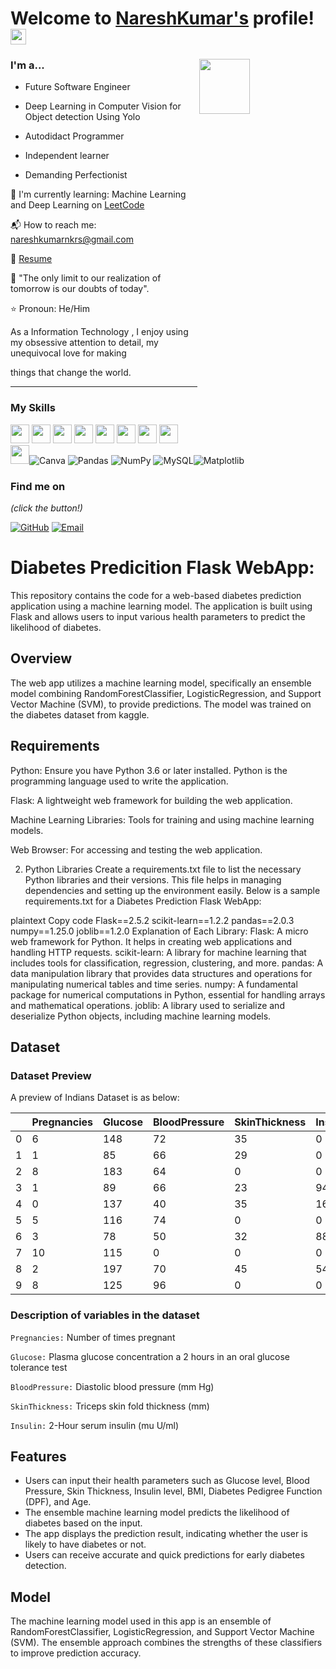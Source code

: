 # Welcome to [NareshKumar's](https://github.com/Nare5hkumars/) profile! <a href="https://github.com/Nare5hkumars/"> <img src="https://media.giphy.com/media/hvRJCLFzcasrR4ia7z/giphy.gif" width="25px"></a>

 

### I'm a...   <img src="https://camo.githubusercontent.com/2366b34bb903c09617990fb5fff4622f3e941349e846ddb7e73df872a9d21233/68747470733a2f2f63646e2e6472696262626c652e636f6d2f75736572732f3733303730332f73637265656e73686f74732f363538313234332f6176656e746f2e676966" height=15% width=40% align="right">

 

* Future Software Engineer

* Deep Learning in Computer Vision for Object detection Using Yolo

* Autodidact Programmer

* Independent learner

* Demanding Perfectionist
  

 

🌱 I'm currently learning: Machine Learning and Deep Learning on [LeetCode](https://leetcode.com/nareshkumarnkrs)<br>

📬 How to reach me: [nareshkumarnkrs@gmail.com](mailto:nareshkumarnkrs@gmail.com)<br>

📝 [Resume](https://github.com/Nare5hkumars/RESUME/blob/main/Nare5hkumar.pdf)<br>

💪 "The only limit to our realization of tomorrow is our doubts of today".

⭐ Pronoun: He/Him

 As a Information Technology , I enjoy using my obsessive attention to detail, my unequivocal love for making

 things that change the world.

 

 

-------------------------------------------------------------------------------------------------------

### My Skills

<img src="https://img.shields.io/badge/-C-blue?style=for-the-badge&logo=c&logoColor=FFFFFF" height="30"> <img src="https://img.shields.io/badge/-C++-blue?style=for-the-badge&logo=c%2B%2B&logoColor=FFFFFF" height="30"> <img src="http://img.shields.io/badge/-Python-blue?style=for-the-badge&logo=python&logoColor=FFFFFF" height="30"> <img src="https://img.shields.io/badge/-Java-blue?style=for-the-badge&logo=openjdk&logoColor=white" height="30"> <img src="http://img.shields.io/badge/-PHP-blue?style=for-the-badge&logo=php&logoColor=FFFFFF" height="30"> <img src="http://img.shields.io/badge/-Machine%20Learning-blue?style=for-the-badge&logo=machine-learning&logoColor=FFFFFF" height="30"> <img src="http://img.shields.io/badge/-Deep%20Learning-blue?style=for-the-badge&logo=deep-learning&logoColor=FFFFFF" height="30"> <img src="http://img.shields.io/badge/-Computer%20Vision-blue?style=for-the-badge&logo=computer-vision&logoColor=FFFFFF" height="30"> <img src="http://img.shields.io/badge/-MySQL-blue?style=for-the-badge&logo=mysql&logoColor=FFFFFF" height="30">![Canva](https://img.shields.io/badge/Canva-%2300C4CC.svg?style=for-the-badge&logo=Canva&logoColor=white)  ![Pandas](https://img.shields.io/badge/pandas-%23150458.svg?style=for-the-badge&logo=pandas&logoColor=white) ![NumPy](https://img.shields.io/badge/numpy-%23013243.svg?style=for-the-badge&logo=numpy&logoColor=white) ![MySQL](https://img.shields.io/badge/mysql-%2300000f.svg?style=for-the-badge&logo=mysql&logoColor=white)![Matplotlib](https://img.shields.io/badge/Matplotlib-%23ffffff.svg?style=for-the-badge&logo=Matplotlib&logoColor=black)

 

 

 

### Find me on

 

_(click the button!)_

 

[![GitHub](https://img.shields.io/badge/-GitHub-blue?style=for-the-badge&logo=github&logoColor=white)](https://github.com/Nare5hkumars) [![Email](https://img.shields.io/badge/-Email-blue?style=for-the-badge&logo=mail.ru&logoColor=white)](mailto:nareshkumarnkrs@gmail.com)

 
 
# Diabetes Predicition Flask WebApp:

This repository contains the code for a web-based diabetes prediction application using a machine learning model. The application is built using Flask and allows users to input various health parameters to predict the likelihood of diabetes.<br>




## Overview

The web app utilizes a machine learning model, specifically an ensemble model combining RandomForestClassifier, LogisticRegression, and Support Vector Machine (SVM), to provide predictions. The model was trained on the diabetes dataset from kaggle.

## Requirements

Python: Ensure you have Python 3.6 or later installed. Python is the programming language used to write the application.

Flask: A lightweight web framework for building the web application.

Machine Learning Libraries: Tools for training and using machine learning models.

Web Browser: For accessing and testing the web application.

2. Python Libraries
Create a requirements.txt file to list the necessary Python libraries and their versions. This file helps in managing dependencies and setting up the environment easily. Below is a sample requirements.txt for a Diabetes Prediction Flask WebApp:

plaintext
Copy code
Flask==2.5.2
scikit-learn==1.2.2
pandas==2.0.3
numpy==1.25.0
joblib==1.2.0
Explanation of Each Library:
Flask: A micro web framework for Python. It helps in creating web applications and handling HTTP requests.
scikit-learn: A library for machine learning that includes tools for classification, regression, clustering, and more.
pandas: A data manipulation library that provides data structures and operations for manipulating numerical tables and time series.
numpy: A fundamental package for numerical computations in Python, essential for handling arrays and mathematical operations.
joblib: A library used to serialize and deserialize Python objects, including machine learning models.


## Dataset

<h3>Dataset Preview</h3><a id="3"></a>
A preview of Indians Dataset is as below:

| | Pregnancies | Glucose | BloodPressure | SkinThickness | Insulin |  BMI | DiabetesPedigreeFunction | Age | Outcome |
|-| ----------- | ------- | ------------- | ------------- | ------- | ---- | ------------------------ | --- | ------- |
|0|	          6	|     148 |            72 |            35 |       0 | 33.6 |                    0.627 |  50 |       1 |
|1|	          1	|      85 |            66 |            29 |       0 | 26.6 |                    0.351 |  31 |       0 |
|2|	          8	|     183 |            64 |             0 |       0 | 23.3 |                    0.672 |  32 |       1 |
|3|           1 |      89 |            66 |            23 |      94 | 28.1 |                    0.167 |  21 |       0 |
|4|	          0 |	  137 |            40 |            35 |     168 | 43.1 |                    2.288 |  33 |       1 |
|5|	          5 |	  116 |            74 |             0 |       0 | 25.6 |                    0.201 |  30 |       0 |
|6|	          3 |	   78 |            50 |            32 |      88 | 31.0 |                    0.248 |  26 |       1 |
|7|          10 |     115 |             0 |             0 |       0 | 35.3 |                    0.134 |  29 |       0 |
|8|           2 |     197 |            70 |            45 |     543 | 30.5 |                    0.158 |  53 |       1 |
|9|	          8 |     125 |            96 |             0 |       0 |  0.0 |                    0.232 |  54 |       1 |



<h3>Description of variables in the dataset</h3><a id="4"></a>

```Pregnancies:``` Number of times pregnant

```Glucose:``` Plasma glucose concentration a 2 hours in an oral glucose tolerance test

```BloodPressure:``` Diastolic blood pressure (mm Hg)

```SkinThickness:``` Triceps skin fold thickness (mm)

```Insulin:``` 2-Hour serum insulin (mu U/ml)

## Features

- Users can input their health parameters such as Glucose level, Blood Pressure, Skin Thickness, Insulin level, BMI, Diabetes Pedigree Function (DPF), and Age.
- The ensemble machine learning model predicts the likelihood of diabetes based on the input.
- The app displays the prediction result, indicating whether the user is likely to have diabetes or not.
- Users can receive accurate and quick predictions for early diabetes detection.

## Model

The machine learning model used in this app is an ensemble of RandomForestClassifier, LogisticRegression, and Support Vector Machine (SVM). The ensemble approach combines the strengths of these classifiers to improve prediction accuracy.


